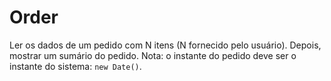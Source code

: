 # Order

Ler os dados de um pedido com N itens (N fornecido pelo usuário).
Depois, mostrar um sumário do pedido. Nota: o instante do pedido deve ser
 o instante do sistema: `new Date()`.